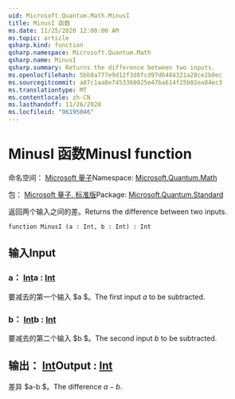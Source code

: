 ```yaml
---
uid: Microsoft.Quantum.Math.MinusI
title: MinusI 函数
ms.date: 11/25/2020 12:00:00 AM
ms.topic: article
qsharp.kind: function
qsharp.namespace: Microsoft.Quantum.Math
qsharp.name: MinusI
qsharp.summary: Returns the difference between two inputs.
ms.openlocfilehash: 5bb8a777e9d12f3d8fcd97d6484321a28ce2b0ec
ms.sourcegitcommit: a87c1aa8e7453360025e47ba614f25b02ea84ec3
ms.translationtype: MT
ms.contentlocale: zh-CN
ms.lasthandoff: 11/26/2020
ms.locfileid: "96195046"
---
```

# <a name="minusi-function"></a><span data-ttu-id="2f80c-102">MinusI 函数</span><span class="sxs-lookup"><span data-stu-id="2f80c-102">MinusI function</span></span>

<span data-ttu-id="2f80c-103">命名空间： [Microsoft 量子](xref:Microsoft.Quantum.Math)</span><span class="sxs-lookup"><span data-stu-id="2f80c-103">Namespace: [Microsoft.Quantum.Math](xref:Microsoft.Quantum.Math)</span></span>

<span data-ttu-id="2f80c-104">包： [Microsoft 量子. 标准版](https://nuget.org/packages/Microsoft.Quantum.Standard)</span><span class="sxs-lookup"><span data-stu-id="2f80c-104">Package: [Microsoft.Quantum.Standard](https://nuget.org/packages/Microsoft.Quantum.Standard)</span></span>


<span data-ttu-id="2f80c-105">返回两个输入之间的差。</span><span class="sxs-lookup"><span data-stu-id="2f80c-105">Returns the difference between two inputs.</span></span>

```qsharp
function MinusI (a : Int, b : Int) : Int
```


## <a name="input"></a><span data-ttu-id="2f80c-106">输入</span><span class="sxs-lookup"><span data-stu-id="2f80c-106">Input</span></span>

### <a name="a--int"></a><span data-ttu-id="2f80c-107">a： [Int](xref:microsoft.quantum.lang-ref.int)</span><span class="sxs-lookup"><span data-stu-id="2f80c-107">a : [Int](xref:microsoft.quantum.lang-ref.int)</span></span>

<span data-ttu-id="2f80c-108">要减去的第一个输入 $a $。</span><span class="sxs-lookup"><span data-stu-id="2f80c-108">The first input $a$ to be subtracted.</span></span>


### <a name="b--int"></a><span data-ttu-id="2f80c-109">b： [Int](xref:microsoft.quantum.lang-ref.int)</span><span class="sxs-lookup"><span data-stu-id="2f80c-109">b : [Int](xref:microsoft.quantum.lang-ref.int)</span></span>

<span data-ttu-id="2f80c-110">要减去的第二个输入 $b $。</span><span class="sxs-lookup"><span data-stu-id="2f80c-110">The second input $b$ to be subtracted.</span></span>



## <a name="output--int"></a><span data-ttu-id="2f80c-111">输出： [Int](xref:microsoft.quantum.lang-ref.int)</span><span class="sxs-lookup"><span data-stu-id="2f80c-111">Output : [Int](xref:microsoft.quantum.lang-ref.int)</span></span>

<span data-ttu-id="2f80c-112">差异 $a-b $。</span><span class="sxs-lookup"><span data-stu-id="2f80c-112">The difference $a - b$.</span></span>